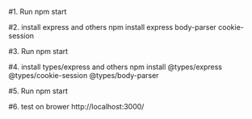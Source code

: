 #1. Run 
npm start

#2. install express and others
npm install express body-parser cookie-session

#3. Run
npm start

#4. install types/express and others
npm install @types/express @types/cookie-session @types/body-parser

#5. Run
npm start

#6. test on brower 
http://localhost:3000/

